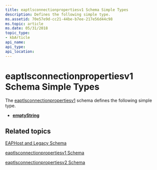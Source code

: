 ```yaml
---
title: eaptlsconnectionpropertiesv1 Schema Simple Types
description: Defines the following simple type.
ms.assetid: 70e57e9d-cc21-44be-b7ee-217e56d44c98
ms.topic: article
ms.date: 05/31/2018
topic_type: 
- kbArticle
api_name: 
api_type: 
api_location: 
---
```


# eaptlsconnectionpropertiesv1 Schema Simple Types

The [eaptlsconnectionpropertiesv1](eaptlsconnectionpropertiesv1schema-schema.md) schema defines the following simple type.

-   [**emptyString**](eaptlsconnectionpropertiesv1schema-emptystring-simpletype.md)

## Related topics

<dl> <dt>

[EAPHost and Legacy Schema](eaphost-schemas.md)
</dt> <dt>

[eaptlsconnectionpropertiesv1 Schema](eaptlsconnectionpropertiesv1schema-schema.md)
</dt> <dt>

[eaptlsconnectionpropertiesv2 Schema](eaptlsconnectionpropertiesv2schema-schema.md)
</dt> </dl>

 

 




